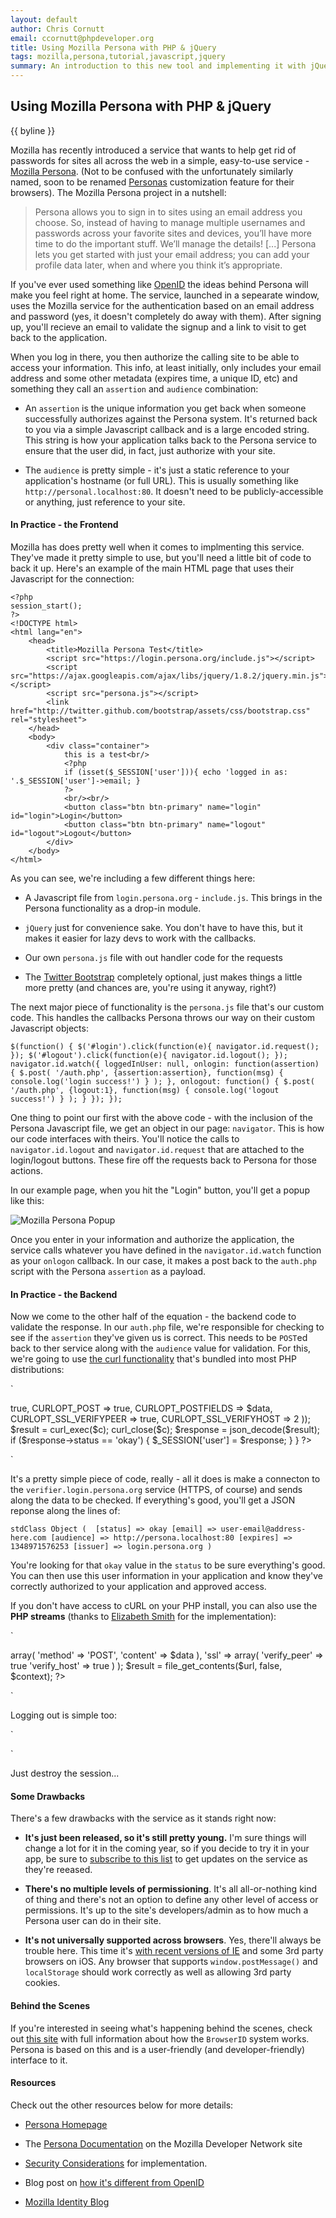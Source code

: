 ```yaml
---
layout: default
author: Chris Cornutt
email: ccornutt@phpdeveloper.org
title: Using Mozilla Persona with PHP & jQuery
tags: mozilla,persona,tutorial,javascript,jquery
summary: An introduction to this new tool and implementing it with jQuery and a bit of PHP
---
```


Using Mozilla Persona with PHP & jQuery
--------------

{{ byline }}

Mozilla has recently introduced a service that wants to help get rid of passwords for
sites all across the web in a simple, easy-to-use service - [Mozilla Persona](http://www.mozilla.org/en-US/persona).
(Not to be confused with the unfortunately similarly named, soon to be renamed 
[Personas](http://blog.mozilla.com/addons/2012/02/02/renaming-personas/) customization
feature for their browsers). The Mozilla Persona project in a nutshell:

> Persona allows you to sign in to sites using an email address you choose. So, 
> instead of having to manage multiple usernames and passwords across your favorite 
> sites and devices, you’ll have more time to do the important stuff. We’ll manage 
> the details! [...] Persona lets you get started with just your email address; you 
> can add your profile data later, when and where you think it’s appropriate.

If you've ever used something like [OpenID](http://openid.net/) the ideas behind Persona
will make you feel right at home. The service, launched in a sepearate window, uses
the Mozilla service for the authentication based on an email address and password (yes,
it doesn't completely do away with them). After signing up, you'll recieve an email
to validate the signup and a link to visit to get back to the application.

When you log in there, you then authorize the calling site to be able to access your 
information. This info, at least initially, only includes your email address and some 
other metadata (expires time, a unique ID, etc) and something they call an `assertion` 
and `audience` combination:

- An `assertion` is the unique information you get back when someone successfully
  authorizes against the Persona system. It's returned back to you via a simple Javascript
  callback and is a large encoded string. This string is how your application talks 
  back to the Persona service to ensure that the user did, in fact, just authorize with
  your site.

- The `audience` is pretty simple - it's just a static reference to your application's
  hostname (or full URL). This is usually something like `http://personal.localhost:80`.
  It doesn't need to be publicly-accessible or anything, just reference to your site.

#### In Practice - the Frontend

Mozilla has does pretty well when it comes to implmenting this service. They've made it
pretty simple to use, but you'll need a little bit of code to back it up. Here's an example
of the main HTML page that uses their Javascript for the connection:

```
<?php
session_start();
?>
<!DOCTYPE html>
<html lang="en">
    <head>
        <title>Mozilla Persona Test</title>
        <script src="https://login.persona.org/include.js"></script>
        <script src="https://ajax.googleapis.com/ajax/libs/jquery/1.8.2/jquery.min.js"></script>
        <script src="persona.js"></script>
        <link href="http://twitter.github.com/bootstrap/assets/css/bootstrap.css" rel="stylesheet">
    </head>
    <body>
        <div class="container">
            this is a test<br/>
            <?php
            if (isset($_SESSION['user'])){ echo 'logged in as: '.$_SESSION['user']->email; }
            ?>
            <br/><br/>
            <button class="btn btn-primary" name="login" id="login">Login</button>
            <button class="btn btn-primary" name="logout" id="logout">Logout</button>
        </div>
    </body>
</html>
```

As you can see, we're including a few different things here:

- A Javascript file from `login.persona.org` - `include.js`. This brings in the Persona
  functionality as a drop-in module.

- `jQuery` just for convenience sake. You don't have to have this, but it makes it easier
  for lazy devs to work with the callbacks.

- Our own `persona.js` file with out handler code for the requests

- The [Twitter Bootstrap](http://twitter.github.com/bootstrap/) completely optional, 
  just makes things a little more pretty (and chances are, you're using it anyway, right?)

The next major piece of functionality is the `persona.js` file that's our custom code. 
This handles the callbacks Persona throws our way on their custom Javascript objects:

`
$(function() {
    $('#login').click(function(e){ navigator.id.request(); });
    $('#logout').click(function(e){ navigator.id.logout(); });
    navigator.id.watch({
        loggedInUser: null,
        onlogin: function(assertion) {
            $.post(
                '/auth.php',
                {assertion:assertion},
                function(msg) { console.log('login success!') }
            );
        },
        onlogout: function() {
            $.post(
                '/auth.php',
                {logout:1},
                function(msg) { console.log('logout success!') }
            );
        }
    });
});
`

One thing to point our first with the above code - with the inclusion of the Persona 
Javascript file, we get an object in our page: `navigator`. This is how our code interfaces
with theirs. You'll notice the calls to `navigator.id.logout` and `navigator.id.request`
that are attached to the login/logout buttons. These fire off the requests back to Persona
for those actions.

In our example page, when you hit the "Login" button, you'll get a popup like this:

![Mozilla Persona Popup](/assets/img/mozilla-persona-popup.png)

Once you enter in your information and authorize the application, the service calls 
whatever you have defined in the `navigator.id.watch` function as your `onlogon` callback.
In our case, it makes a post back to the `auth.php` script with the Persona `assertion`
as a payload.

#### In Practice - the Backend

Now we come to the other half of the equation - the backend code to validate the response.
In our `auth.php` file, we're responsible for checking to see if the `assertion` they've
given us is correct. This needs to be `POST`ed back to ther service along with the `audience`
value for validation. For this, we're going to use [the curl functionality](http://php.net/curl)
that's bundled into most PHP distributions:

`
<?php
session_start();

if(isset($_POST['assertion'])) {
    $url = 'https://verifier.login.persona.org/verify';
    $c = curl_init($url);
    $data = 'assertion='.$_POST['assertion'].'&audience=http://persona.localhost:80';

    curl_setopt_array($c, array(
        CURLOPT_RETURNTRANSFER  => true,
        CURLOPT_POST            => true,
        CURLOPT_POSTFIELDS      => $data,
        CURLOPT_SSL_VERIFYPEER  => true,
        CURLOPT_SSL_VERIFYHOST  => 2
    ));

    $result = curl_exec($c);
    curl_close($c);

    $response = json_decode($result);
    if ($response->status == 'okay') {
        $_SESSION['user'] = $response;
    }
}
?>
`

It's a pretty simple piece of code, really - all it does is make a connecton to the 
`verifier.login.persona.org` service (HTTPS, of course) and sends along the data to be
checked. If everything's good, you'll get a JSON reponse along the lines of:

`
 stdClass Object ( 
    [status] => okay
    [email] => user-email@address-here.com
    [audience] => http://persona.localhost:80
    [expires] => 1348971576253
    [issuer] => login.persona.org
)
`

You're looking for that `okay` value in the `status` to be sure everything's good. You
can then use this user information in your application and know they've correctly authorized 
to your application and approved access.

If you don't have access to cURL on your PHP install, you can also use the **PHP streams** (thanks to [Elizabeth Smith](http://twitter.com/auroraeosrose) for the implementation):

`
<?php
$url = 'https://verifier.login.persona.org/verify';
$data = 'assertion='.$_POST['assertion'].'&audience=http://persona.localhost:80';

$params = array(
  'http' => array(
    'method' => 'POST',
    'content' => $data
  ),
  'ssl' => array(
    'verify_peer' => true
    'verify_host' => true
  )
);

$result = file_get_contents($url, false, $context);
?>
`

Logging out is simple too:

`
<?php
if (isset($_POST['logout'])) {
    session_destroy();
}
?>
`

Just destroy the session...

#### Some Drawbacks

There's a few drawbacks with the service as it stands right now:

- **It's just been released, so it's still pretty young.** I'm sure things will change 
  a lot for it in the coming year, so if you decide to try it in your app, be sure to 
  [subscribe to this list](https://mail.mozilla.org/listinfo/persona-notices) to get updates
  on the service as they're reeased.

- **There's no multiple levels of permissioning**. It's all all-or-nothing kind of thing
  and there's not an option to define any other level of access or permissions. It's up
  to the site's developers/admin as to how much a Persona user can do in their site.

- **It's not universally supported across browsers**. Yes, there'll always be trouble 
  here. This time it's [with recent versions of IE](https://developer.mozilla.org/en-US/docs/persona/Browser_compatibility)
  and some 3rd party browsers on iOS. Any browser that supports `window.postMessage()` 
  and `localStorage` should work correctly as well as allowing 3rd party cookies.

#### Behind the Scenes

If you're interested in seeing what's happening behind the scenes, check out 
[this site](http://lloyd.io/how-browserid-works) with full information about how the
`BrowserID` system works. Persona is based on this and is a user-friendly (and developer-friendly)
interface to it.

#### Resources

Check out the other resources below for more details:

- [Persona Homepage](http://www.mozilla.org/en-US/persona/)

- The [Persona Documentation](https://developer.mozilla.org/en-US/docs/persona) on the
  Mozilla Developer Network site

- [Security Considerations](https://developer.mozilla.org/en-US/docs/Persona/Security_Considerations)
  for implementation.

- Blog post on [how it's different from OpenID](http://identity.mozilla.com/post/7669886219/how-browserid-differs-from-openid)

- [Mozilla Identity Blog](http://identity.mozilla.com/)


